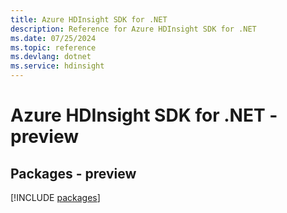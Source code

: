 ```yaml
---
title: Azure HDInsight SDK for .NET
description: Reference for Azure HDInsight SDK for .NET
ms.date: 07/25/2024
ms.topic: reference
ms.devlang: dotnet
ms.service: hdinsight
---
```

# Azure HDInsight SDK for .NET - preview
## Packages - preview
[!INCLUDE [packages](hdinsight-index.md)]